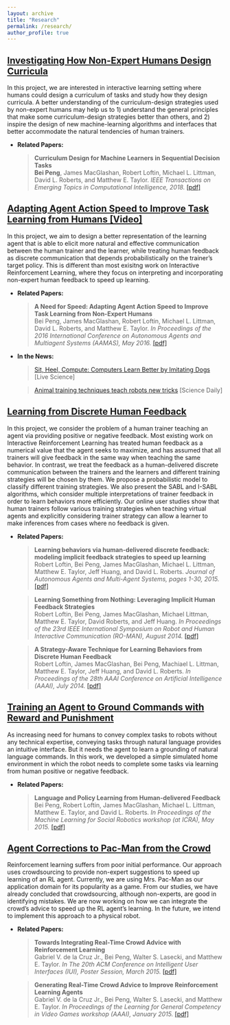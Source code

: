 ```yaml
---
layout: archive
title: "Research"
permalink: /research/
author_profile: true
---
```


## <u>Investigating How Non-Expert Humans Design Curricula</u>
In this project, we are interested in interactive learning setting where humans could design a curriculum of tasks and study how they design curricula. A better understanding of the curriculum-design strategies used by non-expert humans may help us to 1) understand the general principles that make some curriculum-design strategies better than others, and 2) inspire the design of new machine-learning
algorithms and interfaces that better accommodate the natural tendencies of human trainers.

- <b>Related Papers:</b>
  > <b>Curriculum Design for Machine Learners in Sequential Decision Tasks</b> <br>
<b>Bei Peng</b>, James MacGlashan, Robert Loftin, Michael L. Littman, David L. Roberts, and Matthew E. Taylor. <i>IEEE Transactions on Emerging Topics in Computational Intelligence, 2018. </i>[[pdf]](http://beipeng.github.io/files/2018ieee-tetci-peng.pdf)

## <u>Adapting Agent Action Speed to Improve Task Learning from Humans <b>[[Video]](https://www.youtube.com/watch?v=AJQSGD_XPrk)</b></u>
In this project, we aim to design a better representation of the learning agent that is able to elicit more natural and effective communication between the human trainer and the learner, while treating human feedback as discrete communication that depends probabilistically on the trainer’s target policy. This is different than most exisitng work on Interactive Reinforcement Learning, where they focus on interpreting and incorporating non-expert human feedback to speed up learning.

- <b>Related Papers:</b>
  > <b>A Need for Speed: Adapting Agent Action Speed to Improve Task Learning from Non-Expert Humans</b> <br>
Bei Peng, James MacGlashan, Robert Loftin, Michael L. Littman, David L. Roberts, and Matthew E. Taylor. <i>In Proceedings of the 2016 International Conference on Autonomous Agents and Multiagent Systems (AAMAS), May 2016. </i>[[pdf]](http://beipeng.github.io/files/2016aamas-peng.pdf)

- <b>In the News:</b>
  > [Sit, Heel, Compute: Computers Learn Better by Imitating Dogs](https://www.livescience.com/54985-training-robots-to-learn-like-dogs.html) [Live Science]
  
  > [Animal training techniques teach robots new tricks](https://www.sciencedaily.com/releases/2016/05/160516125939.htm) [Science Daily]

## <u>Learning from Discrete Human Feedback</u>
In this project, we consider the problem of a human trainer teaching an agent via providing positive or negative feedback. 
Most existing work on Interactive Reinforcement Learning has treated human feedback as a numerical value that the agent 
seeks to maximize, and has assumed that all trainers will give feedback in the same way when teaching the same behavior. 
In contrast, we treat the feedback as a human-delivered discrete communication between the trainers and the learners and 
different training strategies will be chosen by them. We propose a probabilistic model to classify different training strategies. 
We also present the SABL and I-SABL algorithms, which consider multiple interpretations of trainer feedback in order to learn 
behaviors more efficiently. Our online user studies show that human trainers follow various training strategies when teaching 
virtual agents and explicitly considering trainer strategy can allow a learner to make inferences from cases where no feedback is given.

- <b>Related Papers:</b>
  > <b>Learning behaviors via human-delivered discrete feedback: modeling implicit feedback strategies to speed up learning</b> <br>
Robert Loftin, Bei Peng, James MacGlashan, Michael L. Littman, Matthew E. Taylor, Jeff Huang, and David L. Roberts. <i>Journal of Autonomous Agents and Multi-Agent Systems, pages 1-30, 2015. </i>[[pdf]](http://beipeng.github.io/files/2015aamas-loftin.pdf)

  > <b>Learning Something from Nothing: Leveraging Implicit Human Feedback Strategies</b> <br>
Robert Loftin, Bei Peng, James MacGlashan, Michael Littman, Matthew E. Taylor, David Roberts, and Jeff Huang. <i>In Proceedings of the 23rd IEEE International Symposium on Robot and Human Interactive Communication (RO-MAN), August 2014. </i>[[pdf]](http://beipeng.github.io/files/2014roman-loftin.pdf)

  > <b>A Strategy-Aware Technique for Learning Behaviors from Discrete Human Feedback</b> <br>
Robert Loftin, James MacGlashan, Bei Peng, Machiael L. Littman, Matthew E. Taylor, Jeff Huang, and David L. Roberts. <i>In Proceedings of the 28th AAAI Conference on Artificial Intelligence (AAAI), July 2014. </i>[[pdf]](http://beipeng.github.io/files/2014aaai-loftin.pdf)

## <u>Training an Agent to Ground Commands with Reward and Punishment</u>
As increasing need for humans to convey complex tasks to robots without any technical expertise, conveying tasks through 
natural language provides an intuitive interface. But it needs the agent to learn a grounding of natural language commands. 
In this work, we developed a simple simulated home environment in which the robot needs to complete some tasks via learning 
from human positive or negative feedback.

- <b>Related Papers:</b>
  > <b>Language and Policy Learning from Human-delivered Feedback</b> <br>
Bei Peng, Robert Loftin, James MacGlashan, Michael L. Littman, Matthew E. Taylor, and David L. Roberts. <i>In Proceedings of the Machine Learning for Social Robotics workshop (at ICRA), May 2015. </i>[[pdf]](http://beipeng.github.io/files/2015icra-peng.pdf)

## <u>Agent Corrections to Pac-Man from the Crowd</u>
Reinforcement learning suffers from poor initial performance. Our approach uses crowdsourcing to provide non-expert suggestions 
to speed up learning of an RL agent. Currently, we are using Mrs. Pac-Man as our application domain for its popularity as a game. 
From our studies, we have already concluded that crowdsourcing, although non-experts, are good in identifying mistakes. We are now 
working on how we can integrate the crowd’s advice to speed up the RL agent’s learning. In the future, we intend to implement this 
approach to a physical robot.

- <b>Related Papers:</b>
  > <b>Towards Integrating Real-Time Crowd Advice with Reinforcement Learning</b> <br>
Gabriel V. de la Cruz Jr., Bei Peng, Walter S. Lasecki, and Matthew E. Taylor. <i>In The 20th ACM Conference on Intelligent User Interfaces (IUI), Poster Session, March 2015. </i>[[pdf]](http://beipeng.github.io/files/2015iui-delacruz.pdf)
  
  > <b>Generating Real-Time Crowd Advice to Improve Reinforcement Learning Agents</b> <br>
Gabriel V. de la Cruz Jr., Bei Peng, Walter S. Lasecki, and Matthew E. Taylor. <i>In Proceedings of the Learning for General Competency in Video Games workshop (AAAI), January 2015. </i>[[pdf]](http://beipeng.github.io/files/2015aaai-delacruz.pdf)
